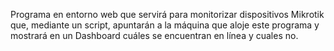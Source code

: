 Programa en entorno web que servirá para monitorizar dispositivos Mikrotik que, mediante un script, apuntarán a la máquina que aloje este programa y mostrará en un Dashboard cuáles se encuentran en línea y cuales no.